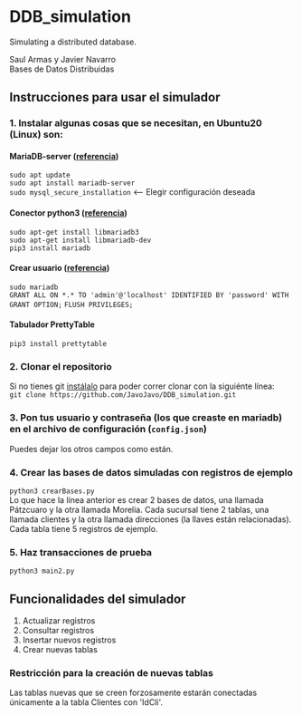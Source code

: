 # DDB_simulation
Simulating a distributed database.
 
Saul Armas y Javier Navarro    
Bases de Datos Distribuidas   
## Instrucciones para usar el simulador
### 1. Instalar algunas cosas que se necesitan, en Ubuntu20 (Linux) son:
#### MariaDB-server  ([referencia](https://www.digitalocean.com/community/tutorials/how-to-install-mariadb-on-ubuntu-20-04)) 
`sudo apt update`    
`sudo apt install mariadb-server`     
`sudo mysql_secure_installation`  <-- Elegir configuración deseada    
#### Conector python3 ([referencia](https://mariadb.com/kb/en/about-mariadb-connector-c/#installing-with-apt-get))
`sudo apt-get install libmariadb3`    
`sudo apt-get install libmariadb-dev`    
`pip3 install mariadb`     
#### Crear usuario ([referencia](https://www.digitalocean.com/community/tutorials/how-to-install-mariadb-on-ubuntu-20-04))
`sudo mariadb`    
`GRANT ALL ON *.* TO 'admin'@'localhost' IDENTIFIED BY 'password' WITH GRANT OPTION;`
`FLUSH PRIVILEGES;`
#### Tabulador PrettyTable
`pip3 install prettytable`    
### 2. Clonar el repositorio
Si no tienes git [instálalo](https://git-scm.com/book/en/v2/Getting-Started-Installing-Git) para poder correr clonar con la siguiénte línea:      
`git clone https://github.com/JavoJavo/DDB_simulation.git`    
### 3. Pon tus usuario y contraseña (los que creaste en mariadb) en el archivo de configuración (`config.json`)
Puedes dejar los otros campos como están.  
### 4. Crear las bases de datos simuladas con registros de ejemplo  
`python3 crearBases.py`   
Lo que hace la línea anterior es crear 2 bases de datos, una llamada Pátzcuaro y la otra llamada Morelia. Cada sucursal tiene 2 tablas, una llamada clientes y la otra llamada direcciones (la llaves están relacionadas). Cada tabla tiene 5 registros de ejemplo.
### 5. Haz transacciones de prueba
`python3 main2.py`

## Funcionalidades del simulador
1. Actualizar registros
2. Consultar registros
3. Insertar nuevos registros
4. Crear nuevas tablas

### Restricción para la creación de nuevas tablas
Las tablas nuevas que se creen forzosamente estarán conectadas únicamente a la tabla Clientes con 'IdCli'.




